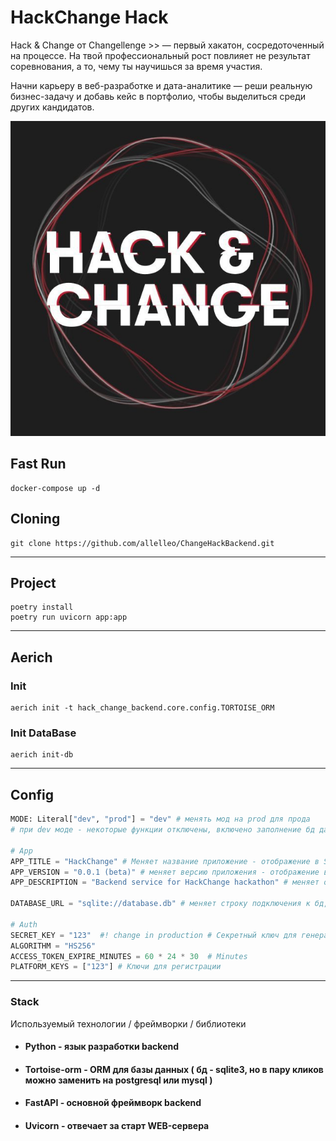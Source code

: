 # HackChange Hack
Hack & Change от Changellenge >> — первый хакатон, сосредоточенный на процессе. На твой профессиональный рост повлияет не результат соревнования, а то, чему ты научишься за время участия.

Начни карьеру в веб-разработке и дата-аналитике — реши реальную бизнес-задачу и добавь кейс в портфолио, чтобы выделиться среди других кандидатов.
<div align="center">
    <img src="photo_2024-11-07_16-17-02.jpg" alt="photo" />
</div>

## Fast Run
```commandline
docker-compose up -d
```

## Cloning
```commandline
git clone https://github.com/allelleo/ChangeHackBackend.git
```

***
## Project
```commandline
poetry install
poetry run uvicorn app:app
```
***
## Aerich
### Init
```commandline
aerich init -t hack_change_backend.core.config.TORTOISE_ORM
```

### Init DataBase
```commandline
aerich init-db
```
***
## Config
```python
MODE: Literal["dev", "prod"] = "dev" # менять мод на prod для прода
# при dev моде - некоторые функции отключены, включено заполнение бд данными

# App
APP_TITLE = "HackChange" # Меняет название приложение - отображение в Swagger
APP_VERSION = "0.0.1 (beta)" # меняет версию приложения - отображение в Swagger
APP_DESCRIPTION = "Backend service for HackChange hackathon" # меняет описание приложение - отображение в Swagger

DATABASE_URL = "sqlite://database.db" # меняет строку подключения к бд, можно заменить бд на postgresql / mysql поменяв эту строку

# Auth
SECRET_KEY = "123"  #! change in production # Секретный ключ для генерации JWT токена - поменять на проде на что-то более серьезное
ALGORITHM = "HS256"
ACCESS_TOKEN_EXPIRE_MINUTES = 60 * 24 * 30  # Minutes
PLATFORM_KEYS = ["123"] # Ключи для регистрации

```
***
### Stack
Используемый технологии / фреймворки / библиотеки
* #### Python - язык разработки backend
* #### Tortoise-orm - ORM для базы данных ( бд - sqlite3, но в пару кликов можно заменить на postgresql или mysql )
* #### FastAPI - основной фреймворк backend
* #### Uvicorn - отвечает за старт WEB-сервера